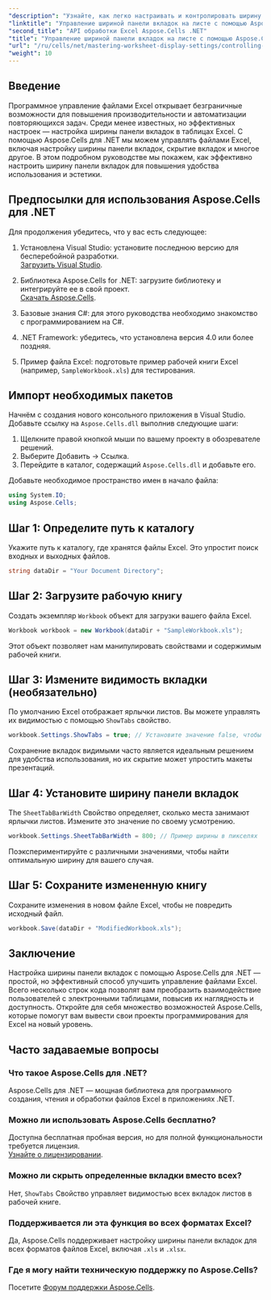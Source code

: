```yaml
---
"description": "Узнайте, как легко настраивать и контролировать ширину панели вкладок в таблицах Excel с помощью Aspose.Cells для .NET. Следуйте нашему пошаговому руководству, чтобы улучшить навигацию и внешний вид электронных таблиц с помощью индивидуальных настроек."
"linktitle": "Управление шириной панели вкладок на листе с помощью Aspose.Cells"
"second_title": "API обработки Excel Aspose.Cells .NET"
"title": "Управление шириной панели вкладок на листе с помощью Aspose.Cells"
"url": "/ru/cells/net/mastering-worksheet-display-settings/controlling-tab-bar-width/"
"weight": 10
---
```


## Введение

Программное управление файлами Excel открывает безграничные возможности для повышения производительности и автоматизации повторяющихся задач. Среди менее известных, но эффективных настроек — настройка ширины панели вкладок в таблицах Excel. С помощью Aspose.Cells для .NET мы можем управлять файлами Excel, включая настройку ширины панели вкладок, скрытие вкладок и многое другое. В этом подробном руководстве мы покажем, как эффективно настроить ширину панели вкладок для повышения удобства использования и эстетики.

## Предпосылки для использования Aspose.Cells для .NET

Для продолжения убедитесь, что у вас есть следующее:

1. Установлена Visual Studio: установите последнюю версию для бесперебойной разработки.  
   [Загрузить Visual Studio](https://visualstudio.microsoft.com/).

2. Библиотека Aspose.Cells for .NET: загрузите библиотеку и интегрируйте ее в свой проект.  
   [Скачать Aspose.Cells](https://releases.aspose.com/cells/net/).

3. Базовые знания C#: для этого руководства необходимо знакомство с программированием на C#.

4. .NET Framework: убедитесь, что установлена версия 4.0 или более поздняя.

5. Пример файла Excel: подготовьте пример рабочей книги Excel (например, `SampleWorkbook.xls`) для тестирования.

## Импорт необходимых пакетов
Начнём с создания нового консольного приложения в Visual Studio. Добавьте ссылку на `Aspose.Cells.dll` выполнив следующие шаги:

1. Щелкните правой кнопкой мыши по вашему проекту в обозревателе решений.
2. Выберите Добавить → Ссылка.
3. Перейдите в каталог, содержащий `Aspose.Cells.dll` и добавьте его.

Добавьте необходимое пространство имен в начало файла:

```csharp
using System.IO;
using Aspose.Cells;
```

## Шаг 1: Определите путь к каталогу
Укажите путь к каталогу, где хранятся файлы Excel. Это упростит поиск входных и выходных файлов.

```csharp
string dataDir = "Your Document Directory";
```

## Шаг 2: Загрузите рабочую книгу
Создать экземпляр `Workbook` объект для загрузки вашего файла Excel.

```csharp
Workbook workbook = new Workbook(dataDir + "SampleWorkbook.xls");
```

Этот объект позволяет нам манипулировать свойствами и содержимым рабочей книги.

## Шаг 3: Измените видимость вкладки (необязательно)
По умолчанию Excel отображает ярлычки листов. Вы можете управлять их видимостью с помощью `ShowTabs` свойство.

```csharp
workbook.Settings.ShowTabs = true; // Установите значение false, чтобы скрыть вкладки.
```

Сохранение вкладок видимыми часто является идеальным решением для удобства использования, но их скрытие может упростить макеты презентаций.

## Шаг 4: Установите ширину панели вкладок
The `SheetTabBarWidth` Свойство определяет, сколько места занимают ярлычки листов. Измените это значение по своему усмотрению.

```csharp
workbook.Settings.SheetTabBarWidth = 800; // Пример ширины в пикселях
```

Поэкспериментируйте с различными значениями, чтобы найти оптимальную ширину для вашего случая.

## Шаг 5: Сохраните измененную книгу
Сохраните изменения в новом файле Excel, чтобы не повредить исходный файл.

```csharp
workbook.Save(dataDir + "ModifiedWorkbook.xls");
```

## Заключение

Настройка ширины панели вкладок с помощью Aspose.Cells для .NET — простой, но эффективный способ улучшить управление файлами Excel. Всего несколько строк кода позволят вам преобразить взаимодействие пользователей с электронными таблицами, повысив их наглядность и доступность. Откройте для себя множество возможностей Aspose.Cells, которые помогут вам вывести свои проекты программирования для Excel на новый уровень.

## Часто задаваемые вопросы

### Что такое Aspose.Cells для .NET?
Aspose.Cells для .NET — мощная библиотека для программного создания, чтения и обработки файлов Excel в приложениях .NET.

### Можно ли использовать Aspose.Cells бесплатно?
Доступна бесплатная пробная версия, но для полной функциональности требуется лицензия.  
[Узнайте о лицензировании](https://purchase.aspose.com/buy).

### Можно ли скрыть определенные вкладки вместо всех?
Нет, `ShowTabs` Свойство управляет видимостью всех вкладок листов в рабочей книге.

### Поддерживается ли эта функция во всех форматах Excel?
Да, Aspose.Cells поддерживает настройку ширины панели вкладок для всех форматов файлов Excel, включая `.xls` и `.xlsx`.

### Где я могу найти техническую поддержку по Aspose.Cells?
Посетите [Форум поддержки Aspose.Cells](https://forum.aspose.com/c/cells/9).